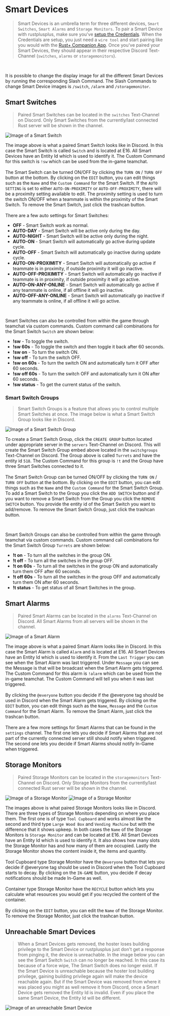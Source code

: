 # Smart Devices

> Smart Devices is an umbrella term for three different devices, `Smart Switches`, `Smart Alarms` and `Storage Monitors`. To pair a Smart Device with rustplusplus, make sure you've [setup the Credentials](credentials.md). When the Credentials are setup, you just need a `wire tool` and start pairing like you would with the [Rust+ Companion App](https://rust.facepunch.com/companion). Once you've paired your Smart Devices, they should appear in their respective Discord Text-Channel (`switches`, `alarms` or `storagemonitors`).
<br>

It is possible to change the display image for all the different Smart Devices by running the corresponding Slash Command. The Slash Commands to change Smart Device images is `/switch`, `/alarm` and `/storagemonitor`.


## Smart Switches
> Paired Smart Switches can be located in the `switches` Text-Channel on Discord. Only Smart Switches from the currently/last connected Rust server will be shown in the channel.

![Image of a Smart Switch](images/smart_devices/smart_switch.png)

The image above is what a paired Smart Switch looks like in Discord. In this case the Smart Switch is called `Switch` and is located at E16. All Smart Devices have an Entity Id which is used to identify it. The Custom Command for this switch is `!sw` which can be used from the in-game teamchat.
<br><br>
The Smart Switch can be turned ON/OFF by clicking the `TURN ON` / `TURN OFF` button at the bottom. By clicking on the `EDIT` button, you can edit things such as the `Name` and the `Custom Command` for the Smart Switch. If the `AUTO SETTING` is set to either `AUTO-ON-PROXIMITY` or `AUTO-OFF-PROXIMITY`, there will be a proximity setting available to edit. The proximity setting is used to turn the switch ON/OFF when a teammate is within the proximity of the Smart Switch. To remove the Smart Switch, just click the trashcan button.
<br><br>
There are a few auto settings for Smart Switches:
- **OFF** - Smart Switch work as normal.
- **AUTO-DAY** - Smart Switch will be active only during the day.
- **AUTO-NIGHT** - Smart Switch will be active only during the night.
- **AUTO-ON** - Smart Switch will automatically go active during update cycle.
- **AUTO-OFF** - Smart Switch will automatically go inactive during update cycle.
- **AUTO-ON-PROXIMITY** - Smart Switch will automatically go active if teammate is in proximity, if outside proximity it will go inactive.
- **AUTO-OFF-PROXIMITY** - Smart Switch will automatically go inactive if teammate is in proximity, if outside proximity it will go active.
- **AUTO-ON-ANY-ONLINE** - Smart Switch will automatically go active if any teammate is online, if all offline it will go inactive.
- **AUTO-OFF-ANY-ONLINE** - Smart Switch will automatically go inactive if any teammate is online, if all offline it will go active.

<br>

Smart Switches can also be controlled from within the game through teamchat via custom commands. Custom command call combinations for the Smart Switch `Switch` are shown below:
* **!sw** - To toggle the switch.
* **!sw 60s** - To toggle the switch and then toggle it back after 60 seconds.
* **!sw on** - To turn the switch ON.
* **!sw off** - To turn the switch OFF.
* **!sw on 60s** - To turn the switch ON and automatically turn it OFF after 60 seconds.
* **!sw off 60s** - To turn the switch OFF and automatically turn it ON after 60 seconds.
* **!sw status** - To get the current status of the switch.

### Smart Switch Groups
> Smart Switch Groups is a feature that allows you to control multiple Smart Switches at once. The image below is what a Smart Switch Group looks like in Discord.

![Image of a Smart Switch Group](images/smart_devices/smart_switch_group.png)

To create a Smart Switch Group, click the `CREATE GROUP` button located under appropriate server in the `servers` Text-Channel on Discord. This will create the Smart Switch Group embed above located in the `switchgroups` Text-Channel on Discord. The Group above is called `Turrets` and have the entity id `518`. The Custom Command for this group is `!t` and the Group have three Smart Switches connected to it.
<br><br>
The Smart Switch Group can be turned ON/OFF by clicking the `TURN ON` / `TURN OFF` button at the bottom. By clicking on the `EDIT` button, you can edit things such as the `Name` and the `Custom Command` for the Smart Switch Group. To add a Smart Switch to the Group you click the `ADD SWITCH` button and if you want to remove a Smart Switch from the Group you click the `REMOVE SWITCH` button. You provide the entity id of the Smart Switch you want to add/remove. To remove the Smart Switch Group, just click the trashcan button.

<br>

Smart Switch Groups can also be controlled from within the game through teamchat via custom commands. Custom command call combinations for the Smart Switch Group `Turrets` are shown below:
* **!t on** - To turn all the switches in the group ON.
* **!t off** - To turn all the switches in the group OFF.
* **!t on 60s** - To turn all the switches in the group ON and automatically turn them OFF after 60 seconds.
* **!t off 60s** - To turn all the switches in the group OFF and automatically turn them ON after 60 seconds.
* **!t status** - To get status of all Smart Switches in the group.


## Smart Alarms
> Paired Smart Alarms can be located in the `alarms` Text-Channel on Discord. All Smart Alarms from all servers will be shown in the channel.

![Image of a Smart Alarm](images/smart_devices/smart_alarm.png)

The image above is what a paired Smart Alarm looks like in Discord. In this case the Smart Alarm is called `Alarm` and is located at E16. All Smart Devices have an Entity Id which is used to identify it. From the `Last Trigger` you can see when the Smart Alarm was last triggered. Under `Message` you can see the Message is that will be broadcast when the Smart Alarm gets triggered. The Custom Command for this alarm is `!alarm` which can be used from the in-game teamchat. The Custom Command will tell you when it was last triggered.
<br><br>
By clicking the `@everyone` button you decide if the @everyone tag should be used in Discord when the Smart Alarm gets triggered. By clicking on the `EDIT` button, you can edit things such as the `Name`, `Message` and the `Custom Command` for the Smart Alarm. To remove the Smart Alarm, just click the trashcan button.
<br><br>
There are a few more settings for Smart Alarms that can be found in the `settings` channel. The first one lets you decide if Smart Alarms that are not part of the currently connected server still should notify when triggered. The second one lets you decide if Smart Alarms should notify In-Game when triggered.


## Storage Monitors
> Paired Storage Monitors can be located in the `storagemonitors` Text-Channel on Discord. Only Storage Monitors from the currently/last connected Rust server will be shown in the channel.

![Image of a Storage Monitor](images/smart_devices/storage_monitor_tool_cupboard.png)
![Image of a Storage Monitor](images/smart_devices/storage_monitor_container.png)

The images above is what paired Storage Monitors looks like in Discord. There are three types of Storage Monitors depending on where you place them. The first one is of type `Tool Cupboard` and works almost like the second and third type `Large Wood Box` and `Vending Machine` but with the difference that it shows upkeep. In both cases the `Name` of the Storage Monitors is `Storage Monitor` and can be located at E16. All Smart Devices have an Entity Id which is used to identify it. It also shows how many slots the Storage Monitor has and how many of them are occupied. Lastly the Storage Monitor shows the content inside it, the items and quantity.
<br><br>
Tool Cupboard type Storage Monitor have the `@everyone` button that lets you decide if @everyone tag should be used in Discord when the Tool Cupboard starts to decay. By clicking on the `IN-GAME` button, you decide if decay notifications should be made In-Game as well.
<br><br>
Container type Storage Monitor have the `RECYCLE` button which lets you calculate what resources you would get if you recycled the content of the container.
<br><br>
By clicking on the `EDIT` button, you can edit the `Name` of the Storage Monitor. To remove the Storage Monitor, just click the trashcan button.


## Unreachable Smart Devices
> When a Smart Devices gets removed, the hoster loses building privilege to the Smart Device or rustplusplus just don't get a response from pinging it, the device is unreachable. In the image below you can see the Smart Switch `Switch` can no longer be reached. In this case its because of a force wipe, The Smart Switch does no longer exist. If the Smart Device is unreachable because the hoster lost building privilege, gaining building privilege again will make the device reachable again. But if the Smart Device was removed from where it was placed you might as well remove it from Discord, once a Smart Device gets removed the Entity Id is invalid. Even if you place the same Smart Device, the Entity Id will be different.

![Image of an unreachable Smart Device](images/smart_devices/unreachable_device.png)